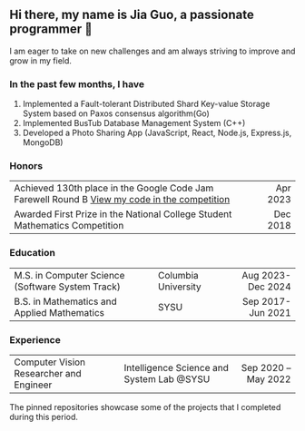 ## Hi there, my name is Jia Guo, a passionate programmer 👋
I am eager to take on new challenges and am always striving to improve and grow in my field.

### In the past few months, I have  
1. Implemented a Fault-tolerant Distributed Shard Key-value Storage System based on Paxos consensus algorithm(Go)
2. Implemented BusTub Database Management System (C++)
3. Developed a Photo Sharing App (JavaScript, React, Node.js, Express.js, MongoDB)

### Honors  
| | |
| --- | ---: |
| Achieved 130th place in the Google Code Jam Farewell Round B [View my code in the competition](https://zibada.guru/gcj/profile/Jayg000e) | Apr 2023 |
| Awarded First Prize in the National College Student Mathematics Competition | Dec 2018 |

### Education  
| | | |
| --- | --- |---: |
| M.S. in Computer Science (Software System Track) |Columbia University |Aug 2023-Dec 2024 |
| B.S. in Mathematics and Applied Mathematics |SYSU |Sep 2017-Jun 2021 |

### Experience  
| | | |
| --- | --- |---: |
|Computer Vision Researcher and Engineer |Intelligence Science and System Lab @SYSU| Sep 2020 – May 2022

The pinned repositories showcase some of the projects that I completed during this period.


